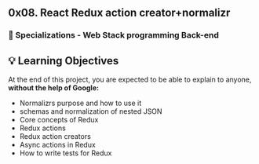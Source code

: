 ## 0x08. React Redux action creator+normalizr

### :open_file_folder: Specializations - Web Stack programming  Back-end
## :bulb: Learning Objectives
At the end of this project, you are expected to be able to explain to anyone, **without the help of Google:**

* Normalizrs purpose and how to use it
* schemas and normalization of nested JSON
* Core concepts of Redux
* Redux actions
* Redux action creators
* Async actions in Redux
* How to write tests for Redux
